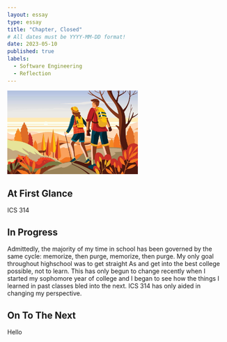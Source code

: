 ```yaml
---
layout: essay
type: essay
title: "Chapter, Closed"
# All dates must be YYYY-MM-DD format!
date: 2023-05-10
published: true
labels:
  - Software Engineering
  - Reflection
---
```


<img width="300px" class="rounded float-start pe-4" src="../img/reflection-hiking.jpg">

## At First Glance
ICS 314

## In Progress
Admittedly, the majority of my time in school has been governed by the same cycle: memorize, then purge, memorize, then purge.  My only goal throughout highschool was to get straight As and get into the best college possible, not to learn.  This has only begun to change recently when I started my sophomore year of college and I began to see how the things I learned in past classes bled into the next.  ICS 314 has only aided in changing my perspective.

## On To The Next
Hello
